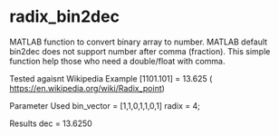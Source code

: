 # radix_bin2dec
MATLAB function to convert binary array to number. MATLAB default bin2dec does not support number after comma (fraction). This simple function help those who need a double/float with comma.

Tested agaisnt Wikipedia Example 
[1101.101] = 13.625 ( https://en.wikipedia.org/wiki/Radix_point)

Parameter Used 
bin_vector = [1,1,0,1,1,0,1]
radix = 4;

Results
dec = 13.6250
